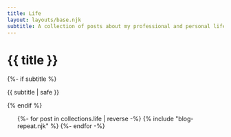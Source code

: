 ```yaml
---
title: Life
layout: layouts/base.njk
subtitle: A collection of posts about my professional and personal life.
---
```


<div class="container__blog">
  <h1>{{ title }}</h1>
  {%- if subtitle %}<p class="subtitle">{{ subtitle | safe }}</p>{% endif %}

<ul class="listing">
{%- for post in collections.life | reverse -%}
  {% include "blog-repeat.njk" %}
{%- endfor -%}
</ul>

</div>
